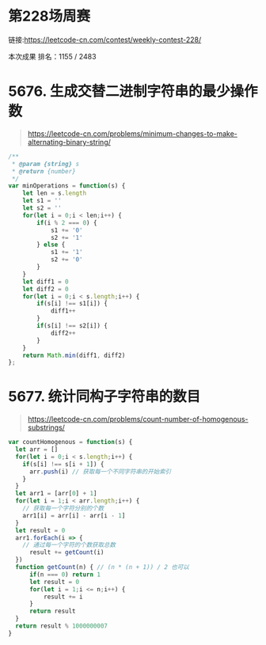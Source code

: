 # 第228场周赛
链接:https://leetcode-cn.com/contest/weekly-contest-228/

本次成果
排名：1155 / 2483

# 5676. 生成交替二进制字符串的最少操作数

> https://leetcode-cn.com/problems/minimum-changes-to-make-alternating-binary-string/

```js
/**
 * @param {string} s
 * @return {number}
 */
var minOperations = function(s) {
    let len = s.length
    let s1 = ''
    let s2 = ''
    for(let i = 0;i < len;i++) {
        if(i % 2 === 0) {
            s1 += '0'
            s2 += '1'
        } else {
            s1 += '1'
            s2 += '0'
        }
    }
    let diff1 = 0
    let diff2 = 0
    for(let i = 0;i < s.length;i++) {
        if(s[i] !== s1[i]) {
            diff1++
        }
        if(s[i] !== s2[i]) {
            diff2++
        }
    }
    return Math.min(diff1, diff2)
};
```


# 5677. 统计同构子字符串的数目

> https://leetcode-cn.com/problems/count-number-of-homogenous-substrings/

```js
var countHomogenous = function(s) {
  let arr = []
  for(let i = 0;i < s.length;i++) {
    if(s[i] !== s[i + 1]) {
      arr.push(i) // 获取每一个不同字符串的开始索引
    }
  }
  let arr1 = [arr[0] + 1]
  for(let i = 1;i < arr.length;i++) {
    // 获取每一个字符分别的个数
    arr1[i] = arr[i] - arr[i - 1]
  }
  let result = 0
  arr1.forEach(i => {
    // 通过每一个字符的个数获取总数
      result += getCount(i)
  })
  function getCount(n) { // (n * (n + 1)) / 2 也可以 
      if(n === 0) return 1
      let result = 0
      for(let i = 1;i <= n;i++) {
          result += i
      }
      return result
  }
  return result % 1000000007
}
```